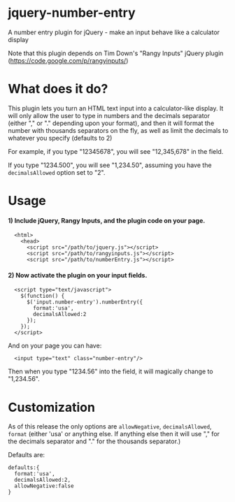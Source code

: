 jquery-number-entry
===================

A number entry plugin for jQuery - make an input behave like a calculator display

Note that this plugin depends on Tim Down's "Rangy Inputs" jQuery plugin (https://code.google.com/p/rangyinputs/)

# What does it do?

This plugin lets you turn an HTML text input into a calculator-like display. It will only allow the user to type in numbers and the decimals separator (either "," or "." depending upon your format), and then it will format the number with thousands separators on the fly, as well as limit the decimals to whatever you specify (defaults to 2)

For example, if you type "12345678", you will see "12,345,678" in the field.

If you type "1234.500", you will see "1,234.50", assuming you have the `decimalsAllowed` option set to "2".


# Usage

#### 1) Include jQuery, Rangy Inputs, and the plugin code on your page.

```
  <html>
    <head>
      <script src="/path/to/jquery.js"></script>
      <script src="/path/to/rangyinputs.js"></script>
      <script src="/path/to/numberEntry.js"></script>
```
#### 2) Now activate the plugin on your input fields.
```
  <script type="text/javascript">
    $(function() {
      $('input.number-entry').numberEntry({
        format:'usa',
        decimalsAllowed:2
      });
    });
  </script>
```
And on your page you can have:
```
  <input type="text" class="number-entry"/>
```
Then when you type "1234.56" into the field, it will magically change to "1,234.56".

# Customization

As of this release the only options are `allowNegative`, `decimalsAllowed`, `format` (either 'usa' or anything else. If anything else then it will use "," for the decimals separator and "." for the thousands separator.)

Defaults are:

```
defaults:{
  format:'usa',
  decimalsAllowed:2,
  allowNegative:false
}
```

